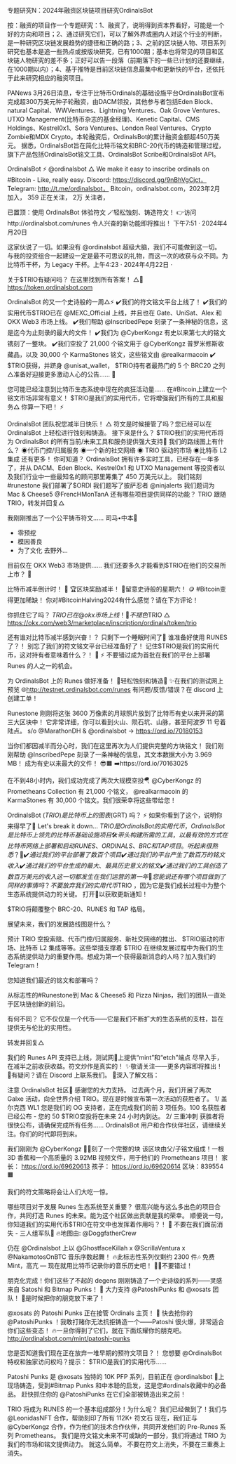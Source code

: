专题研究N：2024年融资区块链项目研究OrdinalsBot

按：融资的项目作一个专题研究：1、融资了，说明得到资本界看好，可能是一个好的方向和项目；2、通过研究它们，可以了解外界或圈内人对这个行业的判断，是一种研究区块链发展趋势的捷径和正确的路；3、之前的区块链人物、项目系列研究也基本是追一些热点或按版块研究，已有1000期；基本也将常见的项目和区块链人物研究的差不多；正好可以告一段落（前期落下的一些已计划的还要继续，在1000期以内）；4、基于推特是目前区块链信息最集中和更新快的平台，还依托于此来研究相应的融资项目。

PANews 3月26日消息，专注于比特币Ordinals的基础设施平台OrdinalsBot宣布完成超300万美元种子轮融资，由DACM领投，其他参与者包括Eden Block、natural Capital、WWVentures、Lightning Ventures、Oak Grove Ventures、UTXO Management(比特币杂志的基金经理)、Kenetic Capital、CMS Holdings、Kestrel0x1、Sora Ventures、London Real Ventures、Crypto Zombie和MDX Crypto。本轮融资后，OrdinalsBot的累计融资金额超450万美元。
据悉，OrdinalsBot旨在简化比特币铭文和BRC-20代币的铸造和管理过程，旗下产品包括OrdinalsBot铭文工具、OrdinalsBot Scribe和OrdinalsBot API。

OrdinalsBot ⚡
@ordinalsbot
△
We make it easy to inscribe ordinals on #Bitcoin - Like, really easy.
Discord: https://discord.gg/9nBhVgCjct，
Telegram: http://t.me/ordinalsbot，
Bitcoin，ordinalsbot.com，2023年2月 加入，
359 正在关注，
2万 关注者，


已置顶：使用 OrdinalsBot 体验符文
🪄轻松蚀刻、铸造符文！
👉访问http://ordinalsbot.com/runes
令人兴奋的新功能即将推出！ 下午7:51 · 2024年4月20日

这家伙说了一切。如果没有
@ordinalsbot
超级大脑，我们不可能做到这一切。
与我的投资组合一起建设一定是最不可思议的礼物，而这一次的收获与众不同。为比特币干杯，为 Legacy 干杯。上午4:23 · 2024年4月22日
·

关于$TRIO有疑问吗？
在这里找到所有答案！ △👀
https://token.ordinalsbot.com

OrdinalsBot 的又一个史诗般的一周△⚡
✔️我们的符文铭文平台上线了！
✔️我们的实用代币$TRIO已在
@MEXC_Official
上线，并且也在 Gate、UniSat、Alex 和 OKX Web3 市场上线。
✔️我们帮助
@InscribedPepe
刻录了一条神秘的信息，这是迄今为止刻录的最大的文件！
✔️我们为
@CyberKongz
有史以来第七大的铭文镌刻了一整块。
✔️我们空投了 21,000 个铭文用于
@CyberKongz
普罗米修斯收藏品，以及 30,000 个 KarmaStones 铭文，这些铭文由
@realkarmacoin
✔️ $TRIO获得，并跻身
@unisat_wallet，
$TRIO持有者最热门的 5 个 BRC20 之列△准备好迎接更多激动人心的公告...... 🤯

您可能已经注意到比特币生态系统中现在的疯狂活动量......
在#Bitcoin上建立一个铭文市场非常有意义！
$TRIO是我们的实用代币，它将增强我们所有的工具和服务△
你算一下吧！ ⚡

OrdinalsBot 团队祝您减半日快乐！ △
符文是时候接管了吗？您已经可以在 OrdinalsBot 上轻松进行蚀刻和铸造。
接下来是什么？
$TRIO我们的实用代币将为 OrdinalsBot 的所有当前/未来工具和服务提供强大支持👀
我们的路线图上有什么？
◉代币门控/归属服务
◉一个新的社交网络
◉ TRIO 驱动的市场
◉比特币 L2 集成
还有更多！
你可知道？
OrdinalsBot 拥有许多实时工具，已经存在一年多了，并从 DACM、Eden Block、Kestrel0x1 和 UTXO Management 等投资者以及我们行业中一些最知名的顾问那里筹集了 450 万美元以上。
我们铭刻#runestone
我们部署了$ORDI
我们题写了披萨忍者
@ninjalerts
我们题词为 Mac & Cheese5 
@FrencHMonTanA
还有哪些项目提供同样的功能？
TRIO 跟随 TRIO，转发并回复△

我刚刚推出了一个公平铸币符文……
司马•中本🐶
- 零预挖
- 模因善良
- 为了文化
去野外...

目前仅在 OKX Web3 市场提供……
我们还要多久才能看到$TRIO在他们的交易所上市？ 👀

比特币减半倒计时！ 🚀
🏆区块奖励减半！
👀留意史诗般的星期六！
🪙 #Bitcoin变得更加稀缺！
你对#BitcoinHalving2024有什么感觉？请在下方评论！

你抓住它了吗？
$TRIO已在
@okx
市场上线！ 🎉
不褪色$TRIO △
https://okx.com/web3/marketplace/inscription/ordinals/token/trio

还有谁对比特币减半感到兴奋！？
只剩下一个睡眠时间了🥳
谁准备好使用 RUNES 了？！
别忘了我们的符文铭文平台已经准备好了！
记住$TRIO是我们的实用代币，这对持有者意味着什么？！ 👀 ⚡️
不要错过成为首批在我们的平台上部署 Runes 的人之一的机会。

为 OrdinalsBot 上的 Runes 做好准备！
🌟轻松蚀刻和铸造🚀
✨在我们的测试网上预览
🌐http://testnet.ordinalsbot.com/runes
有问题/反馈/错误？在 discord 上创建工单！

Runestone 刚刚将这张 3600 万像素的月球照片放到了比特币有史以来开采的第三大区块中！
它非常详细，你可以看到火山、陨石坑、山脉，甚至阿波罗 11 号着陆点。
s/o 
@MarathonDH
 & 
@ordinalsbot
→ https://ord.io/70180153

当你们都因减半而分心时，我们在这里再次为人们提供完整的方块铭文！
我们刚刚帮助
@InscribedPepe
刻录了一条神秘的信息，其文本数据大小为 3.969 MB！
成为有史以来最大的文件！ 😎🟧
➡️https://ord.io/70163025

在不到48小时内，我们成功完成了两次大规模空投🪂
@CyberKongz
的 Prometheans Collection 有 21,000 个铭文， 
@realkarmacoin
的 KarmaStones 有 30,000 个铭文。我们很荣幸将这些带给您！

OrdinalsBot ($TRIO) 是比特币上的图表 ($GRT) 吗？ ⚡
如果你看到了这个，说明你来得早了🎉
Let's break it down...
$TRIO是 OrdinalsBot 的实用代币，OrdinalsBot 是比特币上领先的比特币基础设施项目🛠️
带头构建所需的工具，以最有效的方式在比特币网络上部署和启动 RUNES、ORDINALS、BRC 和 TAP 项目。
听起来很熟悉？ 👀  
✔️通过我们的平台部署了数百个项目
✔️通过我们的平台产生了数百万的铭文收入
✔️通过我们的平台生成的最大、最具历史意义的铭文
✔️通过我们的工具创造了数百万美元的收入
这一切都发生在我们运营的第一年💪
您能说还有哪个项目做到了同样的事情吗？
不要放弃我们的实用代币$TRIO ，因为它是我们成长过程中为整个生态系统提供动力的关键。
打开🔔以获取更新通知！

$TRIO将颠覆整个 BRC-20、RUNES 和 TAP 格局。

展望未来，我们的发展路线图是什么？

预计 TRIO 空投索赔、代币门控/归属服务、新社交网络的推出、 $TRIO驱动的市场、比特币 L2 集成等等。这些举措支撑着 $TRIO 在继续发展过程中为我们的生态系统提供动力的重要作用。想成为第一个获得最新消息的人吗？加入我们的 Telegram！

您知道我们最近的铭文和部署吗？

从标志性的#Runestone到 Mac & Cheese5 和 Pizza Ninjas，我们的团队一直处于区块链创新的前沿。

有何不同？
它不仅仅是一个代币——它是我们不断扩大的生态系统的支柱，旨在提供无与伦比的实用性。

转发并回复△

我们的 Runes API 支持已上线，测试网🚀上提供“mint”和“etch”端点
尽早入手，在减半之前收获收益。符文炒作是真实的！
✨敬请关注——更多内容即将推出！
🤔有疑问？请在 Discord 上联系我们。
📄深入了解文档：

注意 OrdinalsBot 社区📣
感谢您的大力支持。
过去两个月，我们开展了两次 Galxe 活动，向全世界介绍 TRIO。现在是时候宣布第一次活动的获胜者了。
1/ 盖尔克西 WL1
您是我们的 OG 支持者，正在完成我们的前 3 项任务。100 名获胜者已经公布 - 您的 50 $TRIO空投将在未来 24 小时内到达。
2/ 三重冲刺
获胜者将很快公布，请确保完成所有任务……
OrdinalsBot 用户和合作伙伴社区，请继续关注。你们的时代即将到来。 

我们刚刚为
@CyberKongz
 🙉🍌刻了一个完整的块
该区块由父/子铭文组成！一根 3D 香蕉和一个高质量的 3.92MB 视频文件，用于他们的 Prometheans 项目！
家长： https://ord.io/69620613
孩子： https://ord.io/69620614
区块：839554 🟧

我们的符文策略将会让人们大吃一惊。


哪些项目对于发展 Runes 生态系统至关重要？
很高兴能与这么多出色的项目合作，共同打造 Runes 的未来。能为这个社区做出贡献是我的荣幸。
顺便说一句，你知道我们的实用代币$TRIO在符文中也发挥着作用吗？！ 👀
不要在我们面前消失 - 三人组军队💪 
🔥地图由: 
@DoggfatherCrew

仍在
@Ordinalsbot
上以
@GhostfaceKillah
 x 
@ScrillaVentura
 x 
@NakamotosOnBTC
音乐序数起舞！ 🔥此标志性系列仅剩约 2300 件🎶
免费 Mint，高亢 — 现在就用比特币记录你的音乐历史吧！ 🎤💥不要错过！



朋克化完成！你们这些了不起的 degens 刚刚铸造了一个史诗级的系列——灵感来自 Satoshi 和 Bitmap Punks！ 🚀
大力支持
@PatoshiPunks
和
@xosats
团队！ 🎉是时候把你的朋克放下来了！

@xosats
的 Patoshi Punks 正在接管 Ordinals 主页！ 🚀
快去抢你的
@PatoshiPunks
 ！我敢打赌你无法抗拒铸造一个——Patoshi 很火爆，非常适合你们这些变态！ 🔥一旦你得到了它们，就在下面炫耀你的朋克吧。
http://ordinalsbot.com/mint/patoshi-punks

您是否知道我们现在正在放弃一堆早期的预符文项目？！
您想要
@OrdinalsBot
特权和独家访问权吗？提示： $TRIO是我们的实用代币…… 


Patoshi Punks 是
@xosats
独特的 10K PFP 系列，目前正在
@ordinalsbot
 🌟上现场铸造，受到#Bitmap Punks 和中本聪的启发，这是您#ordinals收藏中的必备品。
赶快抓住你的
@PatoshiPunks
在它们全部被铸造出来之前！ 


TRIO 将成为 RUNES 的一个基本组成部分！为什么呢？
我们已经做到了！我们与
@LeonidasNFT
合作，帮助刻印了所有 112K+ 符文石
现在，我们正与
@CyberKongz
合作，作为他们的技术合作伙伴，共同开发他们的 Pre-Runes 系列 Prometheans。
我们是符文铭文未来不可或缺的一部分，我们将通过 TRIO 为我们的市场和铭文提供动力。
就这么简单。
不要在符文上消失，不要在三重奏上消失。